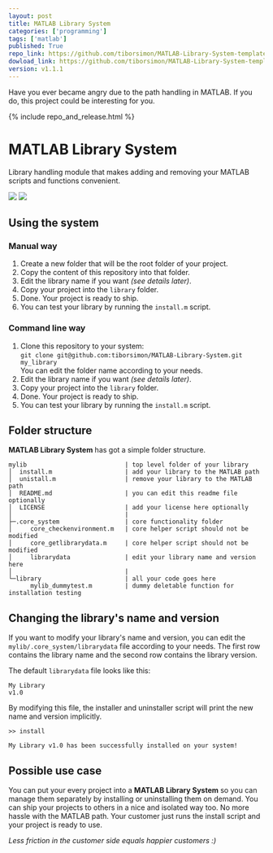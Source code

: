```yaml
---
layout: post
title: MATLAB Library System
categories: ['programming']
tags: ['matlab']
published: True
repo_link: https://github.com/tiborsimon/MATLAB-Library-System-template
dowload_link: https://github.com/tiborsimon/MATLAB-Library-System-template/archive/v1.1.1.zip
version: v1.1.1
---
```


Have you ever became angry due to the path handling in MATLAB. If you do, this project could be interesting for you.

{% include repo_and_release.html %}

# MATLAB Library System

Library handling module that makes adding and removing your MATLAB scripts and functions convenient.

 <a href="http://tiborsimon.github.io/programming/matlab-library-system/" target="_blank"><img src="http://tiborsimon.github.io/images/core/corresponding-article.png" /></a>   <a href="http://tiborsimon.github.io/programming/matlab-library-system/#discussion" target="_blank"><img src="http://tiborsimon.github.io/images/core/join-to-the-discussion.png" /></a>

## Using the system

### Manual way

1. Create a new folder that will be the root folder of your project.
1. Copy the content of this repository into that folder.
1. Edit the library name if you want _(see details later)_.
1. Copy your project into the `library` folder.
1. Done. Your project is ready to ship.
1. You can test your library by running the `install.m` script.

### Command line way

1. Clone this repository to your system:<br />
   `git clone git@github.com:tiborsimon/MATLAB-Library-System.git my_library`<br />
   You can edit the folder name according to your needs.
1. Edit the library name if you want _(see details later)_.
1. Copy your project into the `library` folder.
1. Done. Your project is ready to ship.
1. You can test your library by running the `install.m` script.

## Folder structure

__MATLAB Library System__ has got a simple folder structure.

```
mylib                           | top level folder of your library 
│  install.m                    | add your library to the MATLAB path
│  unistall.m                   | remove your library to the MATLAB path
│  README.md                    | you can edit this readme file optionally
│  LICENSE                      | add your license here optionally
│                               | 
├─.core_system                  | core functionality folder
│     core_checkenvironment.m   | core helper script should not be modified
│     core_getlibrarydata.m     | core helper script should not be modified
│     librarydata               | edit your library name and version here
│                               | 
└─library                       | all your code goes here
      mylib_dummytest.m         | dummy deletable function for installation testing
```

## Changing the library's name and version

If you want to modify your library's name and version, you can edit the `mylib/.core_system/librarydata` file according to your needs. The first row contains the library name and the second row contains the library version.

The default `librarydata` file looks like this:

```
My Library
v1.0
```

By modifying this file, the installer and uninstaller script will print the new name and version implicitly.

```
>> install
 
My Library v1.0 has been successfully installed on your system!
```


## Possible use case

You can put your every project into a __MATLAB Library System__ so you can manage them separately by installing or uninstalling them on demand. You can ship your projects to others in a nice and isolated way too. No more hassle with the MATLAB path. Your customer just runs the install script and your project is ready to use. 

_Less friction in the customer side equals happier customers :)_



